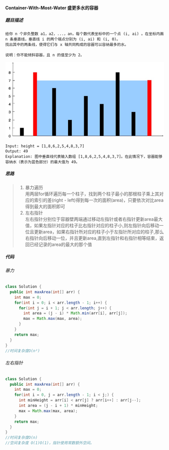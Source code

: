 #### Container-With-Most-Water 盛更多水的容器

##### 题目描述
```
给你 n 个非负整数 a1，a2，...，an，每个数代表坐标中的一个点 (i, ai) 。在坐标内画 n 条垂直线，垂直线 i 的两个端点分别为 (i, ai) 和 (i, 0)。 
找出其中的两条线，使得它们与 x 轴共同构成的容器可以容纳最多的水。 

说明：你不能倾斜容器，且 n 的值至少为 2。 

```
![](../images/question_11.jpg) 
```
Input: height = [1,8,6,2,5,4,8,3,7]
Output: 49
Explanation: 图中垂直线代表输入数组 [1,8,6,2,5,4,8,3,7]。在此情况下，容器能够容纳水（表示为蓝色部分）的最大值为 49。
```
##### 思路
> 1. 暴力遍历  
用两层for循环遍历每一个柱子，找到两个柱子最小的那根柱子乘上其对应的索引的差(right - left)得到每一次的面积(area)，只要依次对比area得到最大的面积即可  
> 2. 左右指针  
左右指针分别位于容器壁两端通过移动左指针或者右指针更新area最大值，如果左指针对应的柱子比右指针对应的柱子小,则左指针向后移动一位且更新area，如果右指针所对应的柱子小于左指针所对应的柱子,那么右指针向后移动一位，并且更新area,直到左指针和右指针相等结束，返回已经记录的area的最大的那个值

##### 代码
###### 暴力
```Java
class Solution {
  public int maxArea(int[] arr) {
    int max = 0;
    for(int i = 0; i < arr.length - 1; i++) {
      for(int j = i + 1; j < arr.length; j++) {
        int area = (j - i) * Math.min(arr[i], arr[j]);
        max = Math.max(max, area);
      }
    }
    return max;
  }
}
//时间复杂度O(n²)
```
###### 左右指针
```Java
class Solution {
  public int maxArea(int[] arr) {
    int max = 0;
    for(int i = 0, j = arr.length - 1; i < j;) {
      int minHeight = arr[i] < arr[j] ? arr[i++] : arr[j--];
      int area = (j - i + 1) * minHeight;
      max = Math.max(max, area);
    }
    return max;
  }
}
//时间复杂度O(n)
//空间复杂度 O(1)O(1)，指针使用常数额外空间。
```
 
